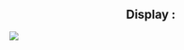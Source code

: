 <!DOCTYPE>
<html>
<head>
</head>
  <body>
    <h2 align = "center"> Display : </h2>
    <img src = "https://i.pinimg.com/originals/80/56/16/8056169d6c3f377bccdaf37127dbef71.png">
  </body>
</html>
